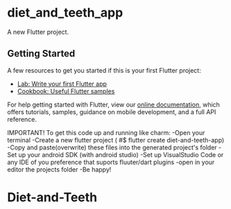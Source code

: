 # diet_and_teeth_app

A new Flutter project.

## Getting Started

A few resources to get you started if this is your first Flutter project:

- [Lab: Write your first Flutter app](https://flutter.dev/docs/get-started/codelab)
- [Cookbook: Useful Flutter samples](https://flutter.dev/docs/cookbook)

For help getting started with Flutter, view our
[online documentation](https://flutter.dev/docs), which offers tutorials,
samples, guidance on mobile development, and a full API reference.

IMPORTANT!
To get this code up and running like charm:
-Open your terminal
-Create a new flutter project ( #$ flutter create diet-and-teeth-app)
-Copy and paste(overwrite) these files into the generated project's folder
-Set up your android SDK (with android studio)
-Set up VisualStudio Code or any IDE of you preference that suports fluuter/dart plugins
-open in your editor the projects folder
-Be happy!

# Diet-and-Teeth
